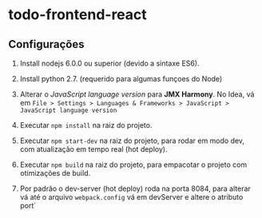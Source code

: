 # todo-frontend-react

## Configurações

1. Install nodejs 6.0.0 ou superior (devido a sintaxe ES6).

1. Install python 2.7. (requerido para algumas funçoes do Node)

1. Alterar o *JavaScript language version* para __JMX Harmony__.
 No Idea, vá em `File > Settings > Languages & Frameworks > JavaScript > JavaScript language version`

1. Executar `npm install` na raiz do projeto.

1. Executar `npm start-dev` na raiz do projeto, para rodar em modo dev, com  atualização em tempo real (hot deploy).

1. Executar `npm build` na raiz do projeto, para empacotar o projeto com otimizações de build.

1. Por padrão o dev-server (hot deploy) roda na porta 8084, para alterar vá até o arquivo `webpack.config` vá em devServer e altere o atributo port`
